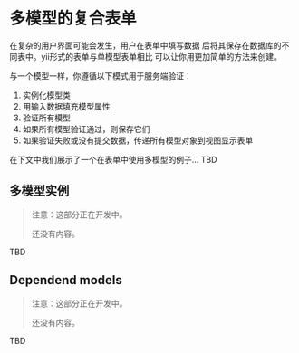 多模型的复合表单
==================================

在复杂的用户界面可能会发生，用户在表单中填写数据
后将其保存在数据库的不同表中。yii形式的表单与单模型表单相比
可以让你用更加简单的方法来创建。

与一个模型一样，你遵循以下模式用于服务端验证：

1. 实例化模型类
2. 用输入数据填充模型属性
3. 验证所有模型
4. 如果所有模型验证通过，则保存它们
5. 如果验证失败或没有提交数据，传递所有模型对象到视图显示表单

在下文中我们展示了一个在表单中使用多模型的例子... TBD

多模型实例
---------------

> 注意：这部分正在开发中。
>
> 还没有内容。

TBD

Dependend models
----------------


> 注意：这部分正在开发中。
>
> 还没有内容。

TBD
